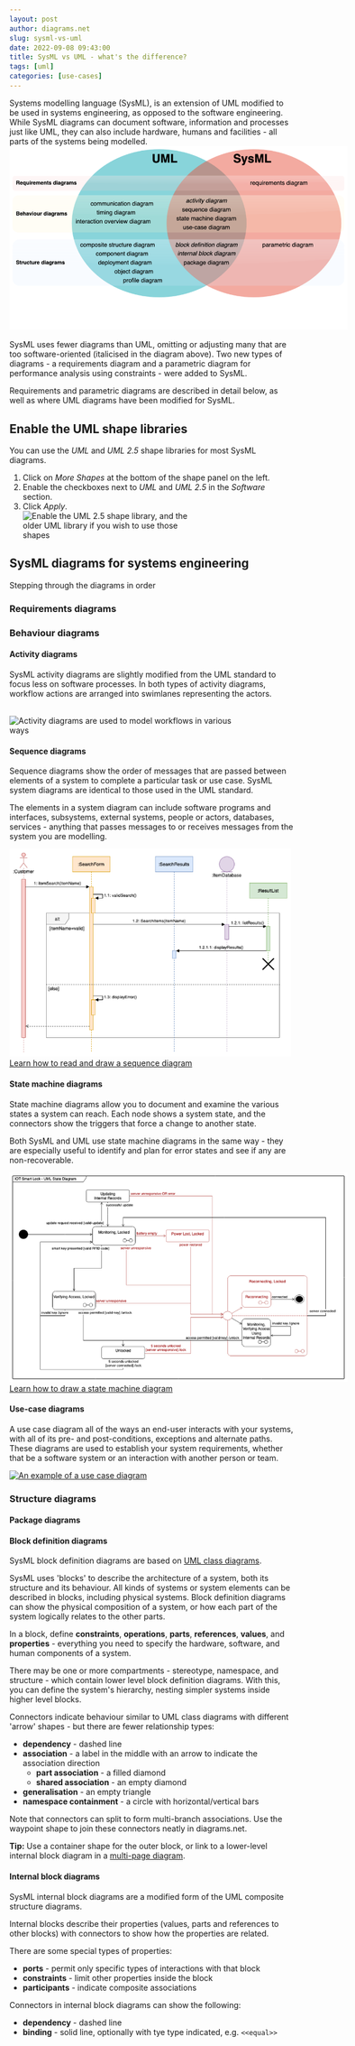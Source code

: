 ```yaml
---
layout: post
author: diagrams.net
slug: sysml-vs-uml
date: 2022-09-08 09:43:00
title: SysML vs UML - what's the difference?
tags: [uml]
categories: [use-cases]
---
```


Systems modelling language (SysML), is an extension of UML modified to be used in systems engineering, as opposed to the software engineering. While SysML diagrams can document software, information and processes just like UML, they can also include hardware, humans and facilities - all parts of the systems being modelled.
<br />[<img src="/assets/img/blog/sysml-vs-uml.png" style="width=100%;max-width:600px;height:auto;" alt="The diagram types in SysML vs UML">](https://viewer.diagrams.net/?lightbox=1&highlight=0000ff&edit=_blank&layers=1&page=0&nav=1&title=#Uhttps%3A%2F%2Fraw.githubusercontent.com%2Fjgraph%2Fdrawio-diagrams%2Fdev%2Fblog%2Fsysml-vs-uml.drawio)

SysML uses fewer diagrams than UML, omitting or adjusting many that are too software-oriented (italicised in the diagram above). Two new types of diagrams - a requirements diagram and a parametric diagram for performance analysis using constraints - were added to SysML. 

Requirements and parametric diagrams are described in detail below, as well as where UML diagrams have been modified for SysML. 


## Enable the UML shape libraries

You can use the _UML_ and _UML 2.5_ shape libraries for most SysML diagrams. 
1. Click on _More Shapes_ at the bottom of the shape panel on the left.
2. Enable the checkboxes next to _UML_ and _UML 2.5_ in the _Software_ section.
3. Click _Apply_.
<br /><img src="/assets/img/blog/uml-2-5-shape-library-enable.png" style="width=100%;max-width:300px;height:auto;" alt="Enable the UML 2.5 shape library, and the older UML library if you wish to use those shapes">

## SysML diagrams for systems engineering

Stepping through the diagrams in order

### Requirements diagrams

### Behaviour diagrams

#### Activity diagrams

SysML activity diagrams are slightly modified from the UML standard to focus less on software processes. In both types of activity diagrams, workflow actions are arranged into swimlanes representing the actors.

<br /><img src="/assets/img/blog/uml-2-5-activity-diagram-example.png" style="width=100%;max-width:400px;height:auto;" alt="Activity diagrams are used to model workflows in various ways">


#### Sequence diagrams

Sequence diagrams show the order of messages that are passed between elements of a system to complete a particular task or use case. SysML system diagrams are identical to those used in the UML standard.

The elements in a system diagram can include software programs and interfaces, subsystems, external systems, people or actors, databases, services - anything that passes messages to or receives messages from the system you are modelling. 

[<img src="/assets/img/blog/uml-sequence-example.png" style="width=100%;max-width:500px;height:auto;" alt="Add shape and connector labels and drag text for conditions into a frame shape in a sequence diagram in diagrams.net">](https://app.diagrams.net/?lightbox=1&highlight=0000ff&edit=_blank&layers=1&nav=1&title=#Uhttps%3A%2F%2Fraw.githubusercontent.com%2Fjgraph%2Fdrawio-diagrams%2Fdev%2Fexamples%2Fsequence-diagram-examples.drawio)
<br />[Learn how to read and draw a sequence diagram](/blog/sequence-diagrams.html)

#### State machine diagrams

State machine diagrams allow you to document and examine the various states a system can reach. Each node shows a system state, and the connectors show the triggers that force a change to another state. 

Both SysML and UML use state machine diagrams in the same way - they are especially useful to identify and plan for error states and see if any are non-recoverable.

[<img src="/assets/img/blog/uml-state-diagram-smart-lock.png" style="width=100%;max-width:600px;height:auto;" alt="An example top-level UML state machine diagram of a smart lock">](https://viewer.diagrams.net/?lightbox=1&highlight=0000ff&edit=_blank&layers=1&page=0&nav=1&title=#Uhttps%3A%2F%2Fraw.githubusercontent.com%2Fjgraph%2Fdrawio-diagrams%2Fdev%2Fblog%2Fuml-state-diagram-smart-lock.drawio)
<br />[Learn how to draw a state machine diagram](/blog/uml-state-diagrams.html)

#### Use-case diagrams

A use case diagram all of the ways an end-user interacts with your systems, with all of its pre- and post-conditions, exceptions and alternate paths. These diagrams are used to establish your system requirements, whether that be a software system or an interaction with another person or team. 

[<img src="/assets/img/blog/uml-use-case-example.png" style="width=100%;max-width:500px;height:auto;" alt="An example of a use case diagram">](https://app.diagrams.net/?lightbox=1&highlight=0000ff&edit=_blank&layers=1&nav=1&title=#Uhttps%3A%2F%2Fraw.githubusercontent.com%2Fjgraph%2Fdrawio-diagrams%2Fdev%2Fexamples%2Fuml-use-case-example.drawio)

### Structure diagrams

#### Package diagrams

#### Block definition diagrams

SysML block definition diagrams are based on [UML class diagrams](/blog/uml-class-diagrams.html). 

SysML uses 'blocks' to describe the architecture of a system, both its structure and its behaviour. All kinds of systems or system elements can be described in blocks, including physical systems. Block definition diagrams can show the physical composition of a system, or how each part of the system logically relates to the other parts. 

In a block, define **constraints**, **operations**, **parts**, **references**, **values**, and **properties** - everything you need to specify the hardware, software, and human components of a system.

There may be one or more compartments - stereotype, namespace, and structure - which contain lower level block definition diagrams. With this, you can define the system's hierarchy, nesting simpler systems inside higher level blocks. 

Connectors indicate behaviour similar to UML class diagrams with different 'arrow' shapes - but there are fewer relationship types: 
* **dependency** - dashed line
* **association** - a label in the middle with an arrow to indicate the association direction
   * **part association** - a filled diamond
   * **shared association** - an empty diamond
* **generalisation** - an empty triangle
* **namespace containment** - a circle with horizontal/vertical bars


Note that connectors can split to form multi-branch associations. Use the waypoint shape to join these connectors neatly in diagrams.net.

**Tip:** Use a container shape for the outer block, or link to a lower-level internal block diagram in a [multi-page diagram](/blog/multiple-page-diagrams.html). 

#### Internal block diagrams

SysML internal block diagrams are a modified form of the UML composite structure diagrams. 

Internal blocks describe their properties (values, parts and references to other blocks) with connectors to show how the properties are related.

There are some special types of properties:
* **ports** - permit only specific types of interactions with that block
* **constraints** - limit other properties inside the block
* **participants** - indicate composite associations

Connectors in internal block diagrams can show the following: 
* **dependency** - dashed line
* **binding** - solid line, optionally with tye type indicated, e.g. ``<<equal>>``
